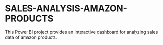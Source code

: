 # SALES-ANALYSIS-AMAZON-PRODUCTS
This Power BI project provides an interactive dashboard for analyzing sales data of amazon products. 
